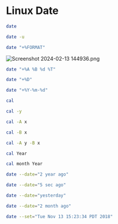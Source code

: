 # Linux Date

```bash
date
```

```bash
date -u
```

```bash
date "+%FORMAT"
```

![Screenshot 2024-02-13 144936.png](Linux%20Date%20edece0e067cb430d939dc74ca227db3e/Screenshot_2024-02-13_144936.png)

```bash
date "+%A %B %d %T"
```

```bash
date "+%D"
```

```bash
date "+%Y-%m-%d"
```

```bash
cal
```

```bash
cal -y
```

```bash
cal -A x
```

```bash
cal -B x
```

```bash
cal -A y -B x 
```

```bash
cal Year 
```

```bash
cal month Year 
```

```bash
date --date="2 year ago"
```

```bash
date --date="5 sec ago"
```

```bash
date --date="yesterday"
```

```bash
date --date="2 month ago"
```

```bash
date --set="Tue Nov 13 15:23:34 PDT 2018"
```